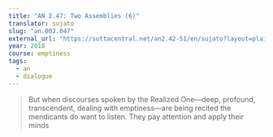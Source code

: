 ```yaml
---
title: "AN 2.47: Two Assemblies (6)"
translator: sujato
slug: "an.002.047"
external_url: "https://suttacentral.net/an2.42-51/en/sujato?layout=plain&reference=none&notes=asterisk&highlight=false&script=latin#an2.47:1.0"
year: 2018
course: emptiness
tags:
  - an
  - dialogue
---
```


> But when discourses spoken by the Realized One—deep, profound, transcendent, dealing with emptiness—are being recited the mendicants do want to listen. They pay attention and apply their minds
